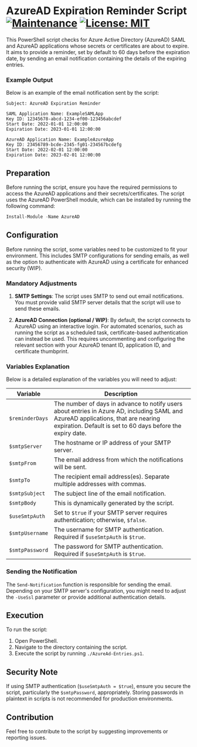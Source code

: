 # AzureAD Expiration Reminder Script [![Maintenance](https://img.shields.io/maintenance/yes/2024.svg)]()  [![License: MIT](https://img.shields.io/badge/License-MIT-yellow.svg)](https://opensource.org/licenses/MIT)

This PowerShell script checks for Azure Active Directory (AzureAD) SAML and AzureAD applications whose secrets or certificates are about to expire. It aims to provide a reminder, set by default to 60 days before the expiration date, by sending an email notification containing the details of the expiring entries.

### Example Output

Below is an example of the email notification sent by the script:

```
Subject: AzureAD Expiration Reminder

SAML Application Name: ExampleSAMLApp
Key ID: 12345678-abcd-1234-ef00-123456abcdef
Start Date: 2022-01-01 12:00:00
Expiration Date: 2023-01-01 12:00:00

AzureAD Application Name: ExampleAzureApp
Key ID: 23456789-bcde-2345-fg01-234567bcdefg
Start Date: 2022-02-01 12:00:00
Expiration Date: 2023-02-01 12:00:00
```

## Preparation

Before running the script, ensure you have the required permissions to access the AzureAD applications and their secrets/certificates. The script uses the AzureAD PowerShell module, which can be installed by running the following command:

```powershell
Install-Module -Name AzureAD
```

## Configuration

Before running the script, some variables need to be customized to fit your environment. This includes SMTP configurations for sending emails, as well as the option to authenticate with AzureAD using a certificate for enhanced security (WIP).

### Mandatory Adjustments

1. **SMTP Settings**: The script uses SMTP to send out email notifications. You must provide valid SMTP server details that the script will use to send these emails.

2. **AzureAD Connection (optional / WIP)**: By default, the script connects to AzureAD using an interactive login. For automated scenarios, such as running the script as a scheduled task, certificate-based authentication can instead be used. This requires uncommenting and configuring the relevant section with your AzureAD tenant ID, application ID, and certificate thumbprint.

### Variables Explanation

Below is a detailed explanation of the variables you will need to adjust:

| Variable        | Description |
|-----------------|-------------|
| `$reminderDays` | The number of days in advance to notify users about entries in Azure AD, including SAML and AzureAD applications, that are nearing expiration. Default is set to 60 days before the expiry date. |
| `$smtpServer`   | The hostname or IP address of your SMTP server. |
| `$smtpFrom`     | The email address from which the notifications will be sent. |
| `$smtpTo`       | The recipient email address(es). Separate multiple addresses with commas. |
| `$smtpSubject`  | The subject line of the email notification. |
| `$smtpBody`     | This is dynamically generated by the script. |
| `$useSmtpAuth`  | Set to `$true` if your SMTP server requires authentication; otherwise, `$false`. |
| `$smtpUsername` | The username for SMTP authentication. Required if `$useSmtpAuth` is `$true`. |
| `$smtpPassword` | The password for SMTP authentication. Required if `$useSmtpAuth` is `$true`. |

### Sending the Notification

The `Send-Notification` function is responsible for sending the email. Depending on your SMTP server's configuration, you might need to adjust the `-UseSsl` parameter or provide additional authentication details.

## Execution

To run the script:

1. Open PowerShell.
2. Navigate to the directory containing the script.
3. Execute the script by running `./AzureAd-Entries.ps1`.

## Security Note

If using SMTP authentication (`$useSmtpAuth = $true`), ensure you secure the script, particularly the `$smtpPassword`, appropriately. Storing passwords in plaintext in scripts is not recommended for production environments.

## Contribution

Feel free to contribute to the script by suggesting improvements or reporting issues.